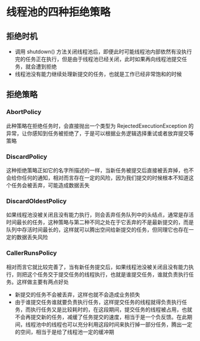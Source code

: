# 线程池的四种拒绝策略
## 拒绝时机

- 调用 shutdown() 方法关闭线程池后，即便此时可能线程池内部依然有没执行完的任务正在执行，但是由于线程池已经关闭，此时如果再向线程池提交任务，就会遭到拒绝
- 线程池没有能力继续处理新提交的任务，也就是工作已经非常饱和的时候
## 拒绝策略
### AbortPolicy
此种策略在拒绝任务时，会直接抛出一个类型为 RejectedExecutionException 的异常，让你感知到任务被拒绝了，于是可以根据业务逻辑选择重试或者放弃提交等策略
### DiscardPolicy
这种拒绝策略正如它的名字所描述的一样，当新任务被提交后直接被丢弃掉，也不会给你任何的通知，相对而言存在一定的风险，因为我们提交的时候根本不知道这个任务会被丢弃，可能造成数据丢失
### DiscardOldestPolicy
如果线程池没被关闭且没有能力执行，则会丢弃任务队列中的头结点，通常是存活时间最长的任务，这种策略与第二种不同之处在于它丢弃的不是最新提交的，而是队列中存活时间最长的，这样就可以腾出空间给新提交的任务，但同理它也存在一定的数据丢失风险
### CallerRunsPolicy
相对而言它就比较完善了，当有新任务提交后，如果线程池没被关闭且没有能力执行，则把这个任务交于提交任务的线程执行，也就是谁提交任务，谁就负责执行任务。这样做主要有两点好处

- 新提交的任务不会被丢弃，这样也就不会造成业务损失
- 由于谁提交任务谁就要负责执行任务，这样提交任务的线程就得负责执行任务，而执行任务又是比较耗时的，在这段期间，提交任务的线程被占用，也就不会再提交新的任务，减缓了任务提交的速度，相当于是一个负反馈。在此期间，线程池中的线程也可以充分利用这段时间来执行掉一部分任务，腾出一定的空间，相当于是给了线程池一定的缓冲期